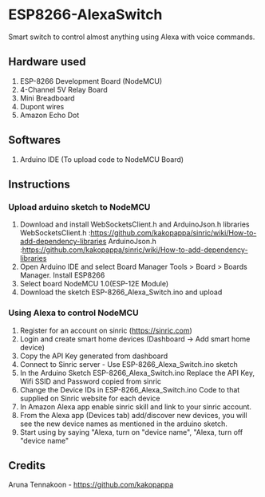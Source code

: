 # ESP8266-AlexaSwitch
Smart switch to control almost anything using Alexa with voice commands. 

## Hardware used
1. ESP-8266 Development Board (NodeMCU)
2. 4-Channel 5V Relay Board
3. Mini Breadboard
4. Dupont wires
5. Amazon Echo Dot

## Softwares
1. Arduino IDE (To upload code to NodeMCU Board)

## Instructions

### Upload arduino sketch to NodeMCU
1. Download and install WebSocketsClient.h and ArduinoJson.h libraries
   WebSocketsClient.h :https://github.com/kakopappa/sinric/wiki/How-to-add-dependency-libraries
   ArduinoJson.h      :https://github.com/kakopappa/sinric/wiki/How-to-add-dependency-libraries
2. Open Arduino IDE and select Board Manager
   Tools > Board > Boards Manager. Install ESP8266
3. Select board NodeMCU 1.0(ESP-12E Module)
4. Download the sketch ESP-8266_Alexa_Switch.ino and upload

### Using Alexa to control NodeMCU
1. Register for an account on sinric (https://sinric.com) 
2. Login and create smart home devices (Dashboard -> Add smart home device)
3. Copy the API Key generated from dashboard
4. Connect to Sinric server - Use ESP-8266_Alexa_Switch.ino sketch
5. In the Arduino Sketch ESP-8266_Alexa_Switch.ino Replace the API Key, Wifi SSID and Password copied from sinric
6. Change the Device IDs in ESP-8266_Alexa_Switch.ino Code to that supplied on Sinric website for each device
7. In Amazon Alexa app enable sinric skill and link to your sinric account.
8. From the Alexa app (Devices tab) add/discover new devices, you will see the new device names as mentioned in the arduino sketch.
9. Start using by saying "Alexa, turn on "device name", "Alexa, turn off "device name"

## Credits
Aruna Tennakoon - https://github.com/kakopappa
